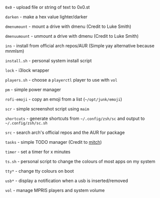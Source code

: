 `0x0` - upload file or string of text to 0x0.st

`darken` - make a hex value lighter/darker

`dmenumount` - mount a drive with dmenu (Credit to Luke Smith)

`dmenuumount` - unmount a drive with dmenu (Credit to Luke Smith)

`ins` - install from official arch repos/AUR (Simple yay alternative because mnmlsm)

`install.sh` - personal system install script

`lock` - i3lock wrapper

`players.sh` - choose a `playerctl` player to use with `vol`

`pm` - simple power manager

`rofi-emoji` - copy an emoji from a list (`~/opt/junk/emoji`)

`scr` - simple screenshot script using `maim`

`shortcuts` - generate shortcuts from `~/.config/zsh/sc` and output to `~/.config/zsh/sc.sh`

`src` - search arch's official repos and the AUR for package

`tasks` - simple TODO manager (Credit to [mitch](http://github.com/mitchweaver/bin))

`timer` - set a timer for x minutes

`ts.sh` - personal script to change the colours of most apps on my system

`tty*` - change tty colours on boot

`usb*` - display a notification when a usb is inserted/removed

`vol` - manage MPRIS players and system volume
